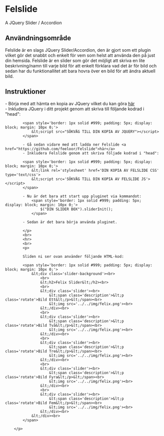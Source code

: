 Felslide
========

A JQuery Slider / Accordion


<h2>Användningsområde</h2>
		<p>
			Felslide är en slags JQuery Slider/Accordion, den är gjort som ett plugin vilket gör det snabbt och enkelt för vem som helst att använda den på just din hemsida.
			Felslide är en slider som gör det möjligt att skriva en lite beskrivning/namn till varje bild för att enkelt förklara vad det är för bild och sedan har du funktionallitet att bara hovra över en bild för att ändra aktuell bild.
		</p>
		<h2>Instruktioner</h2>
		<p>
			- Börja med att hämta en kopia av JQuery vilket du kan göra <a href="http://jquery.com/">här</a><br>
			- Inkludera JQuery i ditt projekt genom att skriva till följande kodrad i "head": 
	
			<span style='border: 1px solid #999; padding: 5px; display: block; margin: 10px 0;'>
				&lt;script src="SÖKVÄG TILL DIN KOPIA AV JQUERY"></script>
			</span>

			- Gå sedan vidare med att ladda ner Felslide <a href="https://github.com/feeloor/Felslide">här</a>
			- Inkludera Felslide genom att skriva följade kodrad i "head": 

			<span style='border: 1px solid #999; padding: 5px; display: block; margin: 10px 0;'>
				&lt;link rel='stylesheet' href='DIN KOPIA AV FELSLIDE CSS' type='text/css'>
				&lt;script src='SÖKVÄG TILL DIN KOPIA AV FELSLIDE JS'></script>
			</span>			

			- Nu är det bara att start upp pluginet via kommandot: 
				<span style='border: 1px solid #999; padding: 5px; display: block; margin: 10px 0;'>
					$("DIN SLIDER BOX").sliderInit();
				</span>

			- Sedan är det bara börja använda pluginet. 

			</p>
			<br>
			<hr>
			<br>
			<p>

			Sliden ni ser ovan använder följande HTML-kod: 

			<span style='border: 1px solid #999; padding: 5px; display: block; margin: 10px 0;'>
				&lt;div class='slider-background'><br>
					<br>
					&lt;h2>Felix Slider&lt;/h2><br>
					<br>
					&lt;div class='slider'><br>
						&lt;span class='description'>&lt;p class='rotate'>Bild Ett&lt;/p>&lt;/span><br>
						&lt;img src='../../img/felix.png'><br>
					&lt;/div><br>
					<br>
					&lt;div class='slider'><br>
						&lt;span class='description'>&lt;p class='rotate'>Bild Två&lt;/p>&lt;/span><br>
						&lt;img src='../../img/felix.png'><br>
					&lt;/div><br>
					<br>
					&lt;div class='slider'><br>
						&lt;span class='description'>&lt;p class='rotate'>Bild Tre&lt;/p>&lt;/span><br>
						&lt;img src='../../img/felix.png'><br>
					&lt;/div><br>
					<br>					
					&lt;div class='slider'><br>
						&lt;span class='description'>&lt;p class='rotate'>Bild Fyra&lt;/p>&lt;/span><br>
						&lt;img src='../../img/felix.png'><br>
					&lt;/div><br>
					<br>
					&lt;div class='slider'><br>
						&lt;span class='description'>&lt;p class='rotate'>Bild Fem&lt;/p>&lt;/span><br>
						&lt;img src='../../img/felix.png'><br>
					&lt;/div><br>
				&lt;/div><br>
			</span>

		</p>
